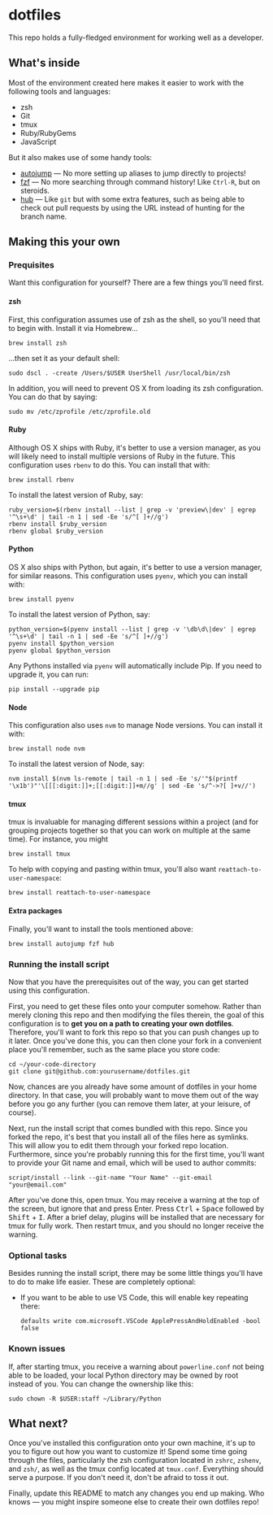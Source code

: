 # dotfiles

This repo holds a fully-fledged environment for working well as a developer.

## What's inside

Most of the environment created here makes it easier to work with the following
tools and languages:

* zsh
* Git
* tmux
* Ruby/RubyGems
* JavaScript

But it also makes use of some handy tools:

* [autojump] — No more setting up aliases to jump directly to projects!
* [fzf] — No more searching through command history! Like `Ctrl-R`, but on
  steroids.
* [hub] — Like `git` but with some extra features, such as being able to check
  out pull requests by using the URL instead of hunting for the branch name.

[autojump]: https://github.com/wting/autojump
[fzf]: https://github.com/junegunn/fzf
[hub]: https://github.com/github/hub

## Making this your own

### Prequisites

Want this configuration for yourself? There are a few things you'll need first.

#### zsh

First, this configuration assumes use of zsh as the shell, so you'll need that
to begin with. Install it via Homebrew...

    brew install zsh

...then set it as your default shell:

    sudo dscl . -create /Users/$USER UserShell /usr/local/bin/zsh

In addition, you will need to prevent OS X from loading its zsh configuration.
You can do that by saying:

    sudo mv /etc/zprofile /etc/zprofile.old

#### Ruby

Although OS X ships with Ruby, it's better to use a version manager, as you will
likely need to install multiple versions of Ruby in the future. This
configuration uses `rbenv` to do this. You can install that with:

    brew install rbenv

To install the latest version of Ruby, say:

    ruby_version=$(rbenv install --list | grep -v 'preview\|dev' | egrep '^\s+\d' | tail -n 1 | sed -Ee 's/^[ ]+//g')
    rbenv install $ruby_version
    rbenv global $ruby_version

#### Python

OS X also ships with Python, but again, it's better to use a version manager,
for similar reasons. This configuration uses `pyenv`, which you can install
with:

    brew install pyenv

To install the latest version of Python, say:

    python_version=$(pyenv install --list | grep -v '\db\d\|dev' | egrep '^\s+\d' | tail -n 1 | sed -Ee 's/^[ ]+//g')
    pyenv install $python_version
    pyenv global $python_version

Any Pythons installed via `pyenv` will automatically include Pip. If you need to
upgrade it, you can run:

    pip install --upgrade pip

#### Node

This configuration also uses `nvm` to manage Node versions. You can install it
with:

    brew install node nvm

To install the latest version of Node, say:

    nvm install $(nvm ls-remote | tail -n 1 | sed -Ee 's/'"$(printf '\x1b')"'\[[[:digit:]]+;[[:digit:]]+m//g' | sed -Ee 's/^->?[ ]+v//')

#### tmux

tmux is invaluable for managing different sessions within a project (and for
grouping projects together so that you can work on multiple at the same time).
For instance, you might 

    brew install tmux

To help with copying and pasting within tmux, you'll also want
`reattach-to-user-namespace`:

    brew install reattach-to-user-namespace

#### Extra packages

Finally, you'll want to install the tools mentioned above:

    brew install autojump fzf hub

### Running the install script

Now that you have the prerequisites out of the way, you can get started using
this configuration.

First, you need to get these files onto your computer somehow. Rather than
merely cloning this repo and then modifying the files therein, the goal of this
configuration is to **get you on a path to creating your own dotfiles**.
Therefore, you'll want to fork this repo so that you can push changes up to
it later. Once you've done this, you can then clone your fork in a convenient
place you'll remember, such as the same place you store code:

    cd ~/your-code-directory
    git clone git@github.com:yourusername/dotfiles.git

Now, chances are you already have some amount of dotfiles in your home
directory. In that case, you will probably want to move them out of the way
before you go any further (you can remove them later, at your leisure, of
course).

Next, run the install script that comes bundled with this repo. Since you forked
the repo, it's best that you install all of the files here as symlinks. This
will allow you to edit them through your forked repo location. Furthermore,
since you're probably running this for the first time, you'll want to provide
your Git name and email, which will be used to author commits:

    script/install --link --git-name "Your Name" --git-email "your@email.com"

After you've done this, open tmux. You may receive a warning at the top of the
screen, but ignore that and press Enter. Press <kbd>Ctrl</kbd> +
<kbd>Space</kbd> followed by <kbd>Shift</kbd> + <kbd>I</kbd>. After a brief
delay, plugins will be installed that are necessary for tmux for fully work.
Then restart tmux, and you should no longer receive the warning.

### Optional tasks

Besides running the install script, there may be some little things you'll have
to do to make life easier. These are completely optional:

* If you want to be able to use VS Code, this will enable key repeating there:
  ```
  defaults write com.microsoft.VSCode ApplePressAndHoldEnabled -bool false
  ```

### Known issues

If, after starting tmux, you receive a warning about `powerline.conf` not being
able to be loaded, your local Python directory may be owned by root instead of
you. You can change the ownership like this:

    sudo chown -R $USER:staff ~/Library/Python

## What next?

Once you've installed this configuration onto your own machine, it's up to you
to figure out how you want to customize it! Spend some time going through the
files, particularly the zsh configuration located in `zshrc`, `zshenv`, and
`zsh/`, as well as the tmux config located at `tmux.conf`. Everything should
serve a purpose. If you don't need it, don't be afraid to toss it out.

Finally, update this README to match any changes you end up making. Who knows —
you might inspire someone else to create their own dotfiles repo!

